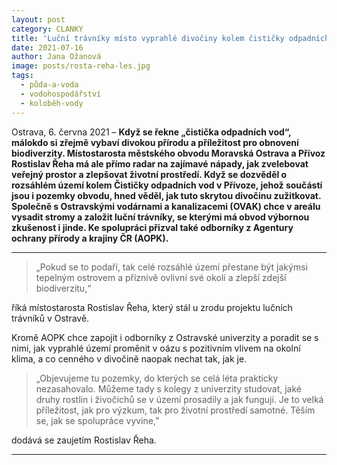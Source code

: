 ```yaml
---
layout: post
category: CLANKY
title: 'Luční trávníky místo vyprahlé divočiny kolem čističky odpadních vod'
date: 2021-07-16
author: Jana Ožanová 
image: posts/rosta-reha-les.jpg
tags:
  - půda-a-voda
  - vodohospodářství
  - koloběh-vody
---
```


Ostrava, 6. června 2021 – **Když se řekne „čistička odpadních vod“, málokdo si zřejmě vybaví divokou přírodu a příležitost pro obnovení biodiverzity. Místostarosta městského obvodu Moravská Ostrava a Přívoz Rostislav Řeha má ale přímo radar na zajímavé nápady, jak zvelebovat veřejný prostor a zlepšovat životní prostředí. Když se dozvěděl o rozsáhlém území kolem Čističky odpadních vod v Přívoze, jehož součástí jsou i pozemky obvodu, hned věděl, jak tuto skrytou divočinu zužitkovat. Společně s Ostravskými vodárnami a kanalizacemi (OVAK) chce v areálu vysadit stromy a založit luční trávníky, se kterými má obvod výbornou zkušenost i jinde. Ke spolupráci přizval také odborníky z Agentury ochrany přírody a krajiny ČR (AOPK).**

<hr />

> „Pokud se to podaří, tak celé rozsáhlé území přestane být jakýmsi tepelným ostrovem a příznivě ovlivní své okolí a zlepší zdejší biodiverzitu,“ 

říká místostarosta Rostislav Řeha, který stál u zrodu projektu lučních trávníků v Ostravě.

Kromě AOPK chce zapojit i odborníky z Ostravské univerzity a poradit se s nimi, jak vyprahlé území proměnit v oázu s pozitivním vlivem na okolní klima, a co cenného v divočině naopak nechat tak, jak je.

> „Objevujeme tu pozemky, do kterých se celá léta prakticky nezasahovalo. Můžeme tady s kolegy z univerzity studovat, jaké druhy rostlin i živočichů se v území prosadily a jak fungují. Je to velká příležitost, jak pro výzkum, tak pro životní prostředí samotné. Těším se, jak se spolupráce vyvine,” 

dodává se zaujetím Rostislav Řeha.

---
